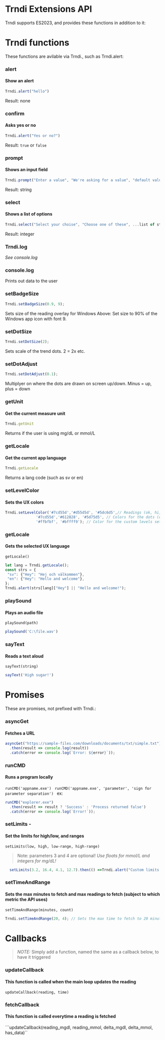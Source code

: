 # Trndi Extensions API
Trndi supports ES2023, and provides these functions in addition to it:

# Trndi functions
These functions are avilable via Trndi., such as Trndi.alert:
### alert
#### Show an alert
```javascript
Trndi.alert("hello")
```
Result: none
### confirm
#### Asks yes or no
```javascript
Trndi.alert("Yes or no?")
```
Result: ```true``` or ```false```
### prompt
#### Shows an input field
```javascript
Trndi.prompt("Enter a value", "We're asking for a value", "default value")
```
Result: string
### select
#### Shows a list of options
```javascript
Trndi.select("Select your choise", "Choose one of these", ...list of string options);
```
Result: integer
### Trndi.log
_See console.log_
### console.log
Prints out data to the user
### setBadgeSize
```javascript
Trndi.setBadgeSize(0.9, 9);
```
Sets size of the reading overlay for Windows
Above: Set size to 90% of the Windows app icon with font 9.
### setDotSize
```javascript
Trndi.setDotSize(2);
```
Sets scale of the trend dots. 2 = 2x etc.
### setDotAdjust
```javascript
Trndi.setDotAdjust(0.1);
```
Multiplyer on where the dots are drawn on screen up/down. Minus = up, plus = down
### getUnit
#### Get the current measure unit
```javascript
Trndi.getUnit
```
Returns if the user is using mg/dL or mmol/L
### getLocale
#### Get the current app language
```javascript
Trndi.getLocale
```
Returns a lang code (such as sv or en)
### setLevelColor
#### Sets the UX colors
```javascript
Trndi.setLevelColor('#7cd55d','#d55d5d', '#5dc6d5',// Readings (ok, hi, lo))
              '#7cd55d','#612828', '#5d75d5', // Colors for the dots (ok, hi, lo)
              '#ffbfbf', '#bffff9'); // Color for the custom levels set in NightScout (or via JS) (hi, lo)
``` 
### getLocale
#### Gets the selected UX language
```getLocale()```
```javascript
let lang = Trndi.getLocale();
const strs = {
 "sv": {"Hey": "Hej och välkommen"},
 "en": {"Hey": "Hello and welcome"},
};             
Trndi.alert(strs[lang]["Hey"] || "Hello and welcome!");
```
### playSound
#### Plays an audio file
```playSound(path)```
```javascript
playSound('C:\file.wav')
```
### sayText
#### Reads a text aloud
```sayText(string)```
```javascript
sayText('High sugar!')
```

# Promises
These are promises, not prefixed with Trndi.:
### asyncGet 
#### Fetches a URL
```javascript
asyncGet("https://sample-files.com/downloads/documents/txt/simple.txt")
  .then(result => console.log(result))
  .catch(error => console.log(`Error: ${error}`));
  ``` 
### runCMD 
#### Runs a program locally
```runCMD('appname.exe') ``` 
```runCMD('appname.exe', 'parameter', 'sign for parameter separation') ``` 
ex:
```javascript
runCMD("explorer.exe")
  .then(result => result ? 'Success' : 'Process returned false')
  .catch(error => console.log(`Error!`));
```
### setLimits - 
#### Set the limits for high/low, and ranges
```setLimits(low, high, low-range, high-range)```
> Note: parameters 3 and 4 are optional!
_Use floats for mmol/L and integers for mg/dL!_
```javascript
  setLimits(3.2, 16.4, 4.1, 12.7).then(() =>Trndi.alert("Custom limits set"));
```
### setTimeAndRange
#### Sets the max minutes to fetch and max readings to fetch (subject to which metric the API uses)
```setTimeAndRange(minutes, count)```
```javascript
Trndi.setTimeAndRange(20, 4); // Sets the max time to fetch to 20 minutes and the range to 4 readings
```

# Callbacks
> _NOTE:_ Simply add a function, named the same as a callback below, to have it triggered
### updateCallback
#### This function is called when the main loop updates the reading
```updateCallback(reading, time)```

### fetchCallback
#### This function is called everytime a reading is fetched
```updateCallback(reading_mgdl, reading_mmol, delta_mgdl, delta_mmol, has_data)``